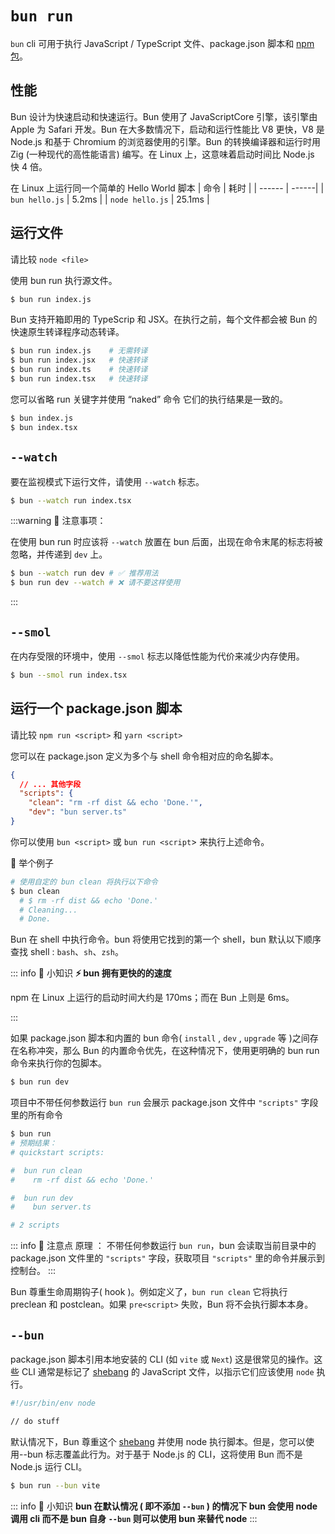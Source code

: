 # `bun run`

`bun` cli 可用于执行 JavaScript / TypeScript 文件、package.json 脚本和 [npm 包](https://docs.npmjs.com/cli/v9/configuring-npm/package-json/#bin)。

## 性能

Bun 设计为快速启动和快速运行。Bun 使用了 JavaScriptCore 引擎，该引擎由 Apple 为 Safari 开发。Bun 在大多数情况下，启动和运行性能比 V8 更快，V8 是 Node.js 和基于 Chromium 的浏览器使用的引擎。Bun 的转换编译器和运行时用 Zig (一种现代的高性能语言) 编写。在 Linux 上，这意味着启动时间比 Node.js 快 4 倍。

在 Linux 上运行同一个简单的 Hello World 脚本
| 命令 | 耗时 |
| ------ | ------|
| `bun hello.js` | 5.2ms |
| `node hello.js` | 25.1ms |

## 运行文件

请比较 `node <file>`

使用 bun run 执行源文件。

```sh
$ bun run index.js
```

Bun 支持开箱即用的 TypeScrip 和 JSX。在执行之前，每个文件都会被 Bun 的快速原生转译程序动态转译。

```sh
$ bun run index.js    # 无需转译
$ bun run index.jsx   # 快速转译
$ bun run index.ts    # 快速转译
$ bun run index.tsx   # 快速转译
```

您可以省略 run 关键字并使用 “naked” 命令 它们的执行结果是一致的。

```sh
$ bun index.js
$ bun index.tsx
```

## `--watch`

要在监视模式下运行文件，请使用 `--watch` 标志。

```sh
$ bun --watch run index.tsx
```

:::warning 🚨 注意事项：

在使用 bun run 时应该将 `--watch` 放置在 bun 后面，出现在命令末尾的标志将被忽略，并传递到 `dev` 上。

```sh
$ bun --watch run dev # ✅ 推荐用法
$ bun run dev --watch # ❌ 请不要这样使用
```

:::

## `--smol`

在内存受限的环境中，使用 `--smol` 标志以降低性能为代价来减少内存使用。

```sh
$ bun --smol run index.tsx
```

## 运行一个 package.json 脚本

请比较 `npm run <script>` 和 `yarn <script>`

您可以在 package.json 定义为多个与 shell 命令相对应的命名脚本。

```json
{
  // ... 其他字段
  "scripts": {
    "clean": "rm -rf dist && echo 'Done.'",
    "dev": "bun server.ts"
}
```

你可以使用 `bun <script>` 或 `bun run <script`> 来执行上述命令。

🌰 举个例子

```sh
# 使用自定的 bun clean 将执行以下命令
$ bun clean
  # $ rm -rf dist && echo 'Done.'
  # Cleaning...
  # Done.
```

Bun 在 shell 中执行命令。bun 将使用它找到的第一个 shell，bun 默认以下顺序查找 shell : `bash`、`sh`、`zsh`。

::: info 📌 小知识
**⚡️ bun 拥有更快的的速度**

npm 在 Linux 上运行的启动时间大约是 170ms；而在 Bun 上则是 6ms。

:::

如果 package.json 脚本和内置的 bun 命令( `install` , `dev` , `upgrade` 等 )之间存在名称冲突，那么 Bun 的内置命令优先，在这种情况下，使用更明确的 bun run 命令来执行你的包脚本。

```sh
$ bun run dev
```

项目中不带任何参数运行 `bun run` 会展示 package.json 文件中 `"scripts"` 字段里的所有命令

```sh
$ bun run
# 预期结果：
# quickstart scripts:

#  bun run clean
#    rm -rf dist && echo 'Done.'

#  bun run dev
#    bun server.ts

# 2 scripts
```

::: info 📌 注意点
原理 ： 不带任何参数运行 `bun run`，bun 会读取当前目录中的 package.json 文件里的 `"scripts"` 字段，获取项目 `"scripts"` 里的命令并展示到控制台。
:::

Bun 尊重生命周期钩子( hook )。例如定义了，`bun run clean` 它将执行 preclean 和 postclean。如果 `pre<script>` 失败，Bun 将不会执行脚本本身。

## `--bun`

package.json 脚本引用本地安装的 CLI (如 `vite` 或 `Next`) 这是很常见的操作。这些 CLI 通常是标记了 [shebang](<https://en.wikipedia.org/wiki/Shebang_(Unix)>) 的 JavaScript 文件，以指示它们应该使用 `node` 执行。

```sh
#!/usr/bin/env node

// do stuff
```

默认情况下，Bun 尊重这个 [shebang](<https://en.wikipedia.org/wiki/Shebang_(Unix)>) 并使用 node 执行脚本。但是，您可以使用--bun 标志覆盖此行为。对于基于 Node.js 的 CLI，这将使用 Bun 而不是 Node.js 运行 CLI。

```sh
$ bun run --bun vite
```

::: info 📌 小知识
**bun 在默认情况 ( 即不添加 `--bun` ) 的情况下 bun 会使用 node 调用 cli 而不是 bun 自身
`--bun` 则可以使用 bun 来替代 node**
:::
